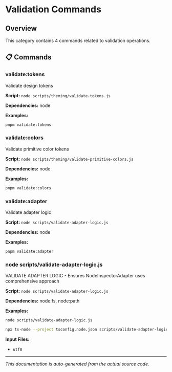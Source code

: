 # Validation Commands

## Overview

This category contains 4 commands related to validation operations.

## 📋 Commands


### validate:tokens

Validate design tokens

**Script:** `node scripts/theming/validate-tokens.js`

**Dependencies:** node




**Examples:**
```bash
pnpm validate:tokens
```








### validate:colors

Validate primitive color tokens

**Script:** `node scripts/theming/validate-primitive-colors.js`

**Dependencies:** node




**Examples:**
```bash
pnpm validate:colors
```








### validate:adapter

Validate adapter logic

**Script:** `node scripts/validate-adapter-logic.js`

**Dependencies:** node




**Examples:**
```bash
pnpm validate:adapter
```








### node scripts/validate-adapter-logic.js

VALIDATE ADAPTER LOGIC - Ensures NodeInspectorAdapter uses comprehensive approach

**Script:** `node scripts/validate-adapter-logic.js`

**Dependencies:** node:fs, node:path




**Examples:**
```bash
node scripts/validate-adapter-logic.js
```
```bash
npx ts-node --project tsconfig.node.json scripts/validate-adapter-logic.js
```




**Input Files:**
- `utf8`




---

*This documentation is auto-generated from the actual source code.*
